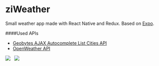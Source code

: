 # ziWeather
Small weather app made with React Native and Redux. Based on [Expo](https://expo.io/).

####Used APIs
+ [Geobytes AJAX Autocomplete List Cities API](http://geobytes.com/free-ajax-cities-jsonp-api/)
+ [OpenWeather API](https://openweathermap.org/api)

![](https://i.imgur.com/ObxTPNL.jpg) &nbsp; ![](https://i.imgur.com/Gi6wxSS.jpg)

